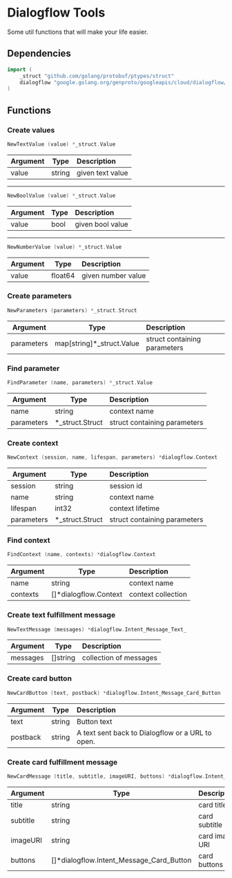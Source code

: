 # Dialogflow Tools

Some util functions that will make your life easier.



## Dependencies

```go
import (
	_struct "github.com/golang/protobuf/ptypes/struct"
	dialogflow "google.golang.org/genproto/googleapis/cloud/dialogflow/v2"
)
```



## Functions



### Create values

```go
NewTextValue (value) *_struct.Value
```

| Argument | Type   | Description      |
| -------- | ------ | :--------------- |
| value    | string | given text value |

------

```go
NewBoolValue (value) *_struct.Value
```

| Argument | Type | Description      |
| -------- | ---- | :--------------- |
| value    | bool | given bool value |

------

```go
NewNumberValue (value) *_struct.Value
```

| Argument | Type    | Description        |
| -------- | ------- | :----------------- |
| value    | float64 | given number value |



### Create parameters

```go
NewParameters (parameters) *_struct.Struct
```

| Argument   | Type                      | Description                  |
| ---------- | ------------------------- | :--------------------------- |
| parameters | map[string]*_struct.Value | struct containing parameters |



### Find parameter

```go
FindParameter (name, parameters) *_struct.Value
```

| Argument   | Type            | Description                  |
| ---------- | --------------- | :--------------------------- |
| name       | string          | context name                 |
| parameters | *_struct.Struct | struct containing parameters |



### Create context

```go
NewContext (session, name, lifespan, parameters) *dialogflow.Context
```

| Argument   | Type            | Description                  |
| ---------- | --------------- | :--------------------------- |
| session    | string          | session id                   |
| name       | string          | context name                 |
| lifespan   | int32           | context lifetime             |
| parameters | *_struct.Struct | struct containing parameters |



### Find context

```go
FindContext (name, contexts) *dialogflow.Context
```

| Argument | Type                  | Description        |
| -------- | --------------------- | :----------------- |
| name     | string                | context name       |
| contexts | []*dialogflow.Context | context collection |



### Create text fulfillment message

```go
NewTextMessage (messages) *dialogflow.Intent_Message_Text_
```

| Argument | Type     | Description            |
| -------- | -------- | :--------------------- |
| messages | []string | collection of messages |



### Create card button

```go
NewCardButton (text, postback) *dialogflow.Intent_Message_Card_Button
```

| Argument | Type   | Description                                      |
| -------- | ------ | :----------------------------------------------- |
| text     | string | Button text                                      |
| postback | string | A text sent back to Dialogflow or a URL to open. |



### Create card fulfillment message

```go
NewCardMessage (title, subtitle, imageURI, buttons) *dialogflow.Intent_Message_Card_
```

| Argument | Type                                     | Description    |
| -------- | ---------------------------------------- | :------------- |
| title    | string                                   | card title     |
| subtitle | string                                   | card subtitle  |
| imageURI | string                                   | card image URI |
| buttons  | []*dialogflow.Intent_Message_Card_Button | card buttons   |





